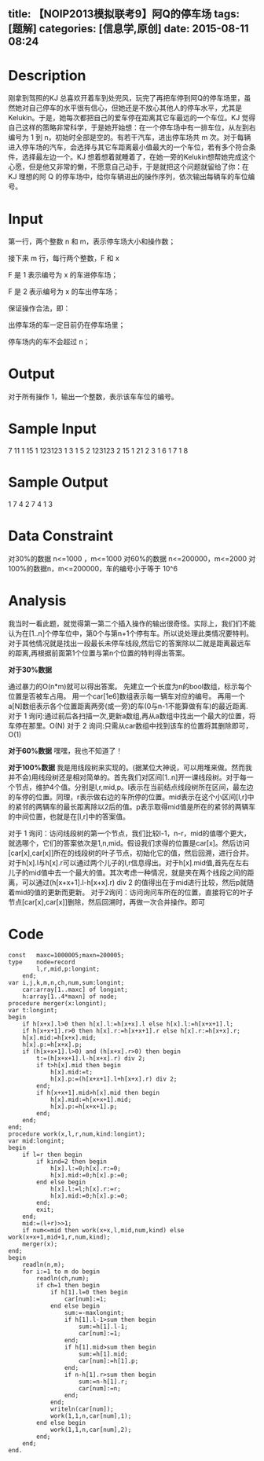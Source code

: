 title:  【NOIP2013模拟联考9】阿Q的停车场
tags: [题解]
categories: [信息学,原创]
date: 2015-08-11 08:24
---
Description
==
刚拿到驾照的KJ 总喜欢开着车到处兜风，玩完了再把车停到阿Q的停车场里，虽然她对自己停车的水平很有信心，但她还是不放心其他人的停车水平，尤其是Kelukin。于是，她每次都把自己的爱车停在距离其它车最远的一个车位。KJ 觉得自己这样的策略非常科学，于是她开始想：在一个停车场中有一排车位，从左到右编号为 1 到 n，初始时全部是空的。有若干汽车，进出停车场共 m 次。对于每辆进入停车场的汽车，会选择与其它车距离最小值最大的一个车位，若有多个符合条件，选择最左边一个。KJ 想着想着就睡着了，在她一旁的Kelukin想帮她完成这个心愿，但是他又非常的懒，不愿意自己动手，于是就把这个问题就留给了你：在KJ 理想的阿 Q 的停车场中，给你车辆进出的操作序列，依次输出每辆车的车位编号。

Input
==
第一行，两个整数 n 和 m，表示停车场大小和操作数；

接下来 m 行，每行两个整数，F 和 x

F 是 1 表示编号为 x 的车进停车场；

F 是 2 表示编号为 x 的车出停车场；

保证操作合法，即：

出停车场的车一定目前仍在停车场里；

停车场内的车不会超过 n； 

Output
==
对于所有操作 1，输出一个整数，表示该车车位的编号。

Sample Input
==
7 11
1 15
1 123123
1 3
1 5
2 123123
2 15
1 21
2 3
1 6
1 7
1 8

Sample Output
==
1
7
4
2
7
4
1
3

Data Constraint
==
对30%的数据 n<=1000 ，m<=1000
对60%的数据 n<=200000，m<=2000
对100%的数据n，m<=200000，车的编号小于等于 10^6

Analysis
==
我当时一看此题，就觉得第一第二个插入操作的输出很奇怪。实际上，我们们不能认为在[1..n]个停车位中，第0个与第n+1个停有车。所以说处理此类情况要特判。对于其他情况就是找出一段最长未停车线段,然后它的答案除以二就是距离最远车的距离,再根据前面第1个位置与第n个位置的特判得出答案。

**对于30%数据**

通过暴力的O(n*m)就可以得出答案。
先建立一个长度为n的bool数组，标示每个位置是否被车占用。
用一个car[1e6]数组表示每一辆车对应的编号。
再用一个a[N]数组表示各个位置距离两旁(或一旁)的车(0与n-1不能算做有车)的最近距离.
对于 1 询问:通过前后各扫描一次,更新a数组,再从a数组中找出一个最大的位置，将车停在那里。O(N)
对于 2 询问:只需从car数组中找到该车的位置将其删除即可，O(1)

**对于60%数据**
嘿嘿，我也不知道了！

**对于100%数据**
我是用线段树来实现的。(据某位大神说，可以用堆来做。然而我并不会)用线段树还是相对简单的。首先我们对区间[1..n]开一课线段树。对于每一个节点，维护4个值。分别是l,r,mid,p。l表示在当前结点线段树所在区间，最左边的车停的位置。同理，r表示做右边的车所停的位置。mid表示在这个小区间[l,r]中的紧邻的两辆车的最长距离除以2后的值。p表示取得mid值是所在的紧邻的两辆车的中间位置，也就是在[l,r]中的答案值。

对于 1 询问：访问线段树的第一个节点，我们比较l-1，n-r，mid的值哪个更大，就选哪个，它们的答案依次是1,n,mid。假设我们求得的位置是car[x]。然后访问[car[x],car[x]]所在的线段树的叶子节点，初始化它的值，然后回溯，进行合并。对于h[x].l与h[x].r可以通过两个儿子的l,r信息得出。对于h[x].mid值,首先在左右儿子的mid值中去一个最大的值。其次考虑一种情况，就是夹在两个线段之间的距离，可以通过(h[x+x+1].l-h[x+x].r) div 2 的值得出在于mid进行比较，然后p就随着mid的值的更新而更新。
对于2询问：访问询问车所在的位置，直接将它的叶子节点[car[x],car[x]]删除，然后回溯时，再做一次合并操作。即可


Code
==

```
const	maxc=1000005;maxn=200005;
type	node=record
		l,r,mid,p:longint;
	end;
var	i,j,k,m,n,ch,num,sum:longint;
	car:array[1..maxc] of longint;
	h:array[1..4*maxn] of node;
procedure merger(x:longint);
var	t:longint;
begin
	if h[x+x].l>0 then h[x].l:=h[x+x].l else h[x].l:=h[x+x+1].l;
	if h[x+x+1].r>0 then h[x].r:=h[x+x+1].r else h[x].r:=h[x+x].r;
	h[x].mid:=h[x+x].mid;
	h[x].p:=h[x+x].p;
	if (h[x+x+1].l>0) and (h[x+x].r>0) then begin
		t:=(h[x+x+1].l-h[x+x].r) div 2;
		if t>h[x].mid then begin
			h[x].mid:=t;
			h[x].p:=(h[x+x+1].l+h[x+x].r) div 2;
		end;
		if h[x+x+1].mid>h[x].mid then begin
			h[x].mid:=h[x+x+1].mid;
			h[x].p:=h[x+x+1].p;
		end;
	end;
end;
procedure work(x,l,r,num,kind:longint);
var	mid:longint;
begin
	if l=r then begin
		if kind=2 then begin
			h[x].l:=0;h[x].r:=0;
			h[x].mid:=0;h[x].p:=0;
		end else begin
			h[x].l:=l;h[x].r:=r;
			h[x].mid:=0;h[x].p:=0;
		end;
		exit;
	end;
	mid:=(l+r)>>1;
	if num<=mid then work(x+x,l,mid,num,kind) else work(x+x+1,mid+1,r,num,kind);
	merger(x);
end;
begin
	readln(n,m);
	for i:=1 to m do begin
		readln(ch,num);
		if ch=1 then begin
			if h[1].l=0 then begin
				car[num]:=1;
			end else begin
				sum:=-maxlongint;
				if h[1].l-1>sum then begin
					sum:=h[1].l-1;
					car[num]:=1;
				end;
				if h[1].mid>sum then begin
					sum:=h[1].mid;
					car[num]:=h[1].p;
				end;
				if n-h[1].r>sum then begin
					sum:=n-h[1].r;
					car[num]:=n;
				end;
			end;
			writeln(car[num]);
			work(1,1,n,car[num],1);
		end else begin
			work(1,1,n,car[num],2);
		end;
	end;
end.
```